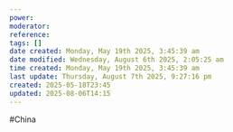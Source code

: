 ```yaml
---
power: 
moderator: 
reference: 
tags: []
date created: Monday, May 19th 2025, 3:45:39 am
date modified: Wednesday, August 6th 2025, 2:05:25 am
time created: Monday, May 19th 2025, 3:45:39 am
last update: Thursday, August 7th 2025, 9:27:16 pm
created: 2025-05-18T23:45
updated: 2025-08-06T14:15
---
```

#China
